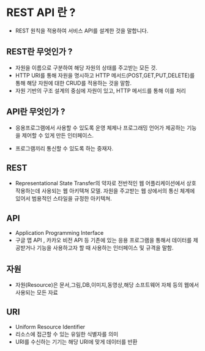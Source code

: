 # REST API 란 ?

- REST 원칙을 적용하여 서비스 API를 설계한 것을 말합니다.

## REST란 무엇인가 ? 

- 자원을 이름으로 구분하여 해당 자원의 상태를 주고받는 모든 것.
- HTTP URI를 통해 자원을 명시하고 HTTP 메서드(POST,GET,PUT,DELETE)를 통해 해당 자원에 대한 CRUD를 적용하는 것을 말함.
- 자원 기반의 구조 설계의 중심에 자원이 있고, HTTP 메서드를 통해 이를 처리

## API란 무엇인가 ?

- 응용프로그램에서 사용할 수 있도록 운영 체제나 프로그래밍 언어가 제공하는 기능을 제어할 수 있게 만든 인터페이스.

- 프로그램끼리 통신할 수 있도록 하는 중재자.

## REST

- Representational State Transfer의 약자로 전반적인 웹 어플리케이션에서 상호작용하는데 사용되는 웹 아키텍쳐 모델.
자원을 주고받는 웹 상에서의 통신 체계에 있어서 범용적인 스타일을 규정한 아키텍쳐.

## API

- Application Programming Interface
- 구글 맵 API , 카카오 비전 API 등 기존에 있는 응용 프로그램을 통해서 데이터를 제공받거나 기능을 사용하고자 할 때 사용하는 인터페이스 및 규격을 말함.

## 자원

- 자원(Resource)은 문서,그림,DB,이미지,동영상,해당 소프트웨어 자체 등의 웹에서 사용되는 모든 자료

## URI

- Uniform Resource Identifier 
- 리소스에 접근할 수 있는 유일한 식별자를 의미
- URI를 수신하는 기기는 해당 URI에 맞게 데이터를 반환
